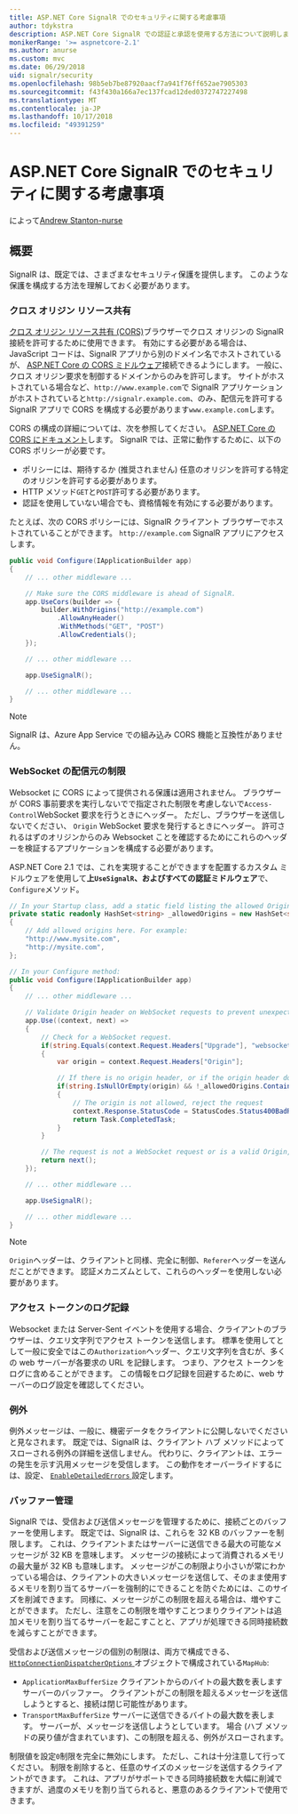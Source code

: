 ```yaml
---
title: ASP.NET Core SignalR でのセキュリティに関する考慮事項
author: tdykstra
description: ASP.NET Core SignalR での認証と承認を使用する方法について説明します。
monikerRange: '>= aspnetcore-2.1'
ms.author: anurse
ms.custom: mvc
ms.date: 06/29/2018
uid: signalr/security
ms.openlocfilehash: 98b5eb7be87920aacf7a941f76ff652ae7905303
ms.sourcegitcommit: f43f430a166a7ec137fcad12ded0372747227498
ms.translationtype: MT
ms.contentlocale: ja-JP
ms.lasthandoff: 10/17/2018
ms.locfileid: "49391259"
---
```

# <a name="security-considerations-in-aspnet-core-signalr"></a>ASP.NET Core SignalR でのセキュリティに関する考慮事項

によって[Andrew Stanton-nurse](https://twitter.com/anurse)

## <a name="overview"></a>概要

SignalR は、既定では、さまざまなセキュリティ保護を提供します。 このような保護を構成する方法を理解しておく必要があります。

### <a name="cross-origin-resource-sharing"></a>クロス オリジン リソース共有

[クロス オリジン リソース共有 (CORS)](https://en.wikipedia.org/wiki/Cross-origin_resource_sharing)ブラウザーでクロス オリジンの SignalR 接続を許可するために使用できます。 有効にする必要がある場合は、JavaScript コードは、SignalR アプリから別のドメイン名でホストされているが、 [ASP.NET Core の CORS ミドルウェア](xref:security/cors)接続できるようにします。 一般に、クロス オリジン要求を制御するドメインからのみを許可します。 サイトがホストされている場合など、`http://www.example.com`で SignalR アプリケーションがホストされていると`http://signalr.example.com`、のみ、配信元を許可する SignalR アプリで CORS を構成する必要があります`www.example.com`します。

CORS の構成の詳細については、次を参照してください。 [ASP.NET Core の CORS にドキュメント](xref:security/cors)します。 SignalR では、正常に動作するために、以下の CORS ポリシーが必要です。

* ポリシーには、期待するか (推奨されません) 任意のオリジンを許可する特定のオリジンを許可する必要があります。
* HTTP メソッド`GET`と`POST`許可する必要があります。
* 認証を使用していない場合でも、資格情報を有効にする必要があります。

たとえば、次の CORS ポリシーには、SignalR クライアント ブラウザーでホストされていることができます。 `http://example.com` SignalR アプリにアクセスします。

```csharp
public void Configure(IApplicationBuilder app)
{
    // ... other middleware ...

    // Make sure the CORS middleware is ahead of SignalR.
    app.UseCors(builder => {
        builder.WithOrigins("http://example.com")
            .AllowAnyHeader()
            .WithMethods("GET", "POST")
            .AllowCredentials();
    });

    // ... other middleware ...

    app.UseSignalR();

    // ... other middleware ...
}
```

> [!NOTE]
> SignalR は、Azure App Service での組み込み CORS 機能と互換性がありません。

### <a name="websocket-origin-restriction"></a>WebSocket の配信元の制限

Websocket に CORS によって提供される保護は適用されません。 ブラウザーが CORS 事前要求を実行しないでで指定された制限を考慮しないで`Access-Control`WebSocket 要求を行うときにヘッダー。 ただし、ブラウザーを送信しないでください、 `Origin` WebSocket 要求を発行するときにヘッダー。 許可されるはずのオリジンからのみ Websocket ことを確認するためにこれらのヘッダーを検証するアプリケーションを構成する必要があります。

ASP.NET Core 2.1 では、これを実現することができますを配置するカスタム ミドルウェアを使用して**上`UseSignalR`、およびすべての認証ミドルウェア**で、`Configure`メソッド。

```csharp
// In your Startup class, add a static field listing the allowed Origin values:
private static readonly HashSet<string> _allowedOrigins = new HashSet<string>()
{
    // Add allowed origins here. For example:
    "http://www.mysite.com",
    "http://mysite.com",
};

// In your Configure method:
public void Configure(IApplicationBuilder app)
{
    // ... other middleware ...

    // Validate Origin header on WebSocket requests to prevent unexpected cross-site WebSocket requests
    app.Use((context, next) =>
    {
        // Check for a WebSocket request.
        if(string.Equals(context.Request.Headers["Upgrade"], "websocket"))
        {
            var origin = context.Request.Headers["Origin"];

            // If there is no origin header, or if the origin header doesn't match an allowed value:
            if(string.IsNullOrEmpty(origin) && !_allowedOrigins.Contains(origin))
            {
                // The origin is not allowed, reject the request
                context.Response.StatusCode = StatusCodes.Status400BadRequest;
                return Task.CompletedTask;
            }
        }

        // The request is not a WebSocket request or is a valid Origin, so let it continue
        return next();
    });

    // ... other middleware ...

    app.UseSignalR();

    // ... other middleware ...
}
```

> [!NOTE]
> `Origin`ヘッダーは、クライアントと同様、完全に制御、`Referer`ヘッダーを送んだことができます。 認証メカニズムとして、これらのヘッダーを使用しない必要があります。

### <a name="access-token-logging"></a>アクセス トークンのログ記録

Websocket または Server-Sent イベントを使用する場合、クライアントのブラウザーは、クエリ文字列でアクセス トークンを送信します。 標準を使用してとして一般に安全ではこの`Authorization`ヘッダー、クエリ文字列を含むが、多くの web サーバーが各要求の URL を記録します。 つまり、アクセス トークンをログに含めることができます。 この情報をログ記録を回避するために、web サーバーのログ設定を確認してください。

### <a name="exceptions"></a>例外

例外メッセージは、一般に、機密データをクライアントに公開しないでくださいと見なされます。 既定では、SignalR は、クライアント ハブ メソッドによってスローされる例外の詳細を送信しません。 代わりに、クライアントは、エラーの発生を示す汎用メッセージを受信します。 この動作をオーバーライドするには、設定、 [ `EnableDetailedErrors` ](xref:signalr/configuration#configure-server-options)設定します。

### <a name="buffer-management"></a>バッファー管理

SignalR では、受信および送信メッセージを管理するために、接続ごとのバッファーを使用します。 既定では、SignalR は、これらを 32 KB のバッファーを制限します。 これは、クライアントまたはサーバーに送信できる最大の可能なメッセージが 32 KB を意味します。 メッセージの接続によって消費されるメモリの最大量が 32 KB も意味します。 メッセージがこの制限より小さいが常にわかっている場合は、クライアントの大きいメッセージを送信して、そのまま使用するメモリを割り当てるサーバーを強制的にできることを防ぐためには、このサイズを削減できます。 同様に、メッセージがこの制限を超える場合は、増やすことができます。 ただし、注意をこの制限を増やすことつまりクライアントは追加メモリを割り当てるサーバーを起こすことと、アプリが処理できる同時接続数を減らすことができます。

受信および送信メッセージの個別の制限は、両方で構成できる、 [ `HttpConnectionDispatcherOptions` ](xref:signalr/configuration#configure-server-options)オブジェクトで構成されている`MapHub`:

* `ApplicationMaxBufferSize` クライアントからのバイトの最大数を表しますサーバーのバッファー。 クライアントがこの制限を超えるメッセージを送信しようとすると、接続は閉じ可能性があります。
* `TransportMaxBufferSize` サーバーに送信できるバイトの最大数を表します。 サーバーが、メッセージを送信しようとしています。 場合 (ハブ メソッドの戻り値が含まれています)、この制限を超える、例外がスローされます。

制限値を設定`0`制限を完全に無効にします。 ただし、これは十分注意して行ってください。 制限を削除すると、任意のサイズのメッセージを送信するクライアントができます。 これは、アプリがサポートできる同時接続数を大幅に削減できますが、過度のメモリを割り当てられると、悪意のあるクライアントで使用できます。

